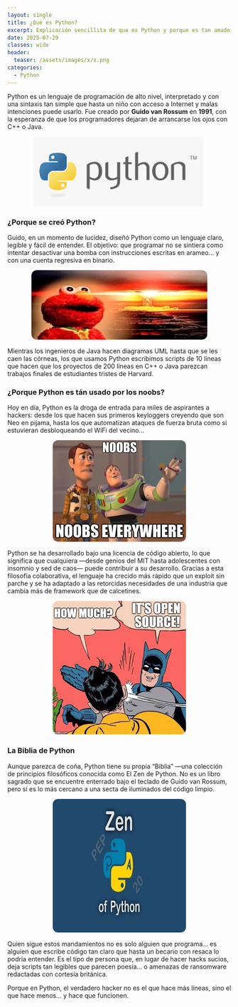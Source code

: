 ```yaml
---
layout: single
title: ¿Qué es Python?
excerpt: Explicación sencillita de que es Python y porque es tan amado por la comunidad de programadores..
date: 2025-07-29
classes: wide
header:
  teaser: /assets/images/x/x.png
categories:
  - Python
---
```



Python es un lenguaje de programación de alto nivel, interpretado y con una sintaxis tan simple que hasta un niño con acceso a Internet y malas intenciones puede usarlo. Fue creado por **Guido van Rossum** en **1991**, con la esperanza de que los programadores dejaran de arrancarse los ojos con C++ o Java.

<p align="center">
<img src="/assets/images/python/1.png" style="border-radius: 12px;">
</p>

### ¿Porque se creó Python?

Guido, en un momento de lucidez, diseñó Python como un lenguaje claro, legible y fácil de entender. El objetivo: que programar no se sintiera como intentar desactivar una bomba con instrucciones escritas en arameo... y con una cuenta regresiva en binario.

<p align="center">
<img src="/assets/images/python/2.jpg" style="border-radius: 12px;">
</p>

Mientras los ingenieros de Java hacen diagramas UML hasta que se les caen las córneas, los que usamos Python escribimos scripts de 10 líneas que hacen que los proyectos de 200 líneas en C++ o Java parezcan trabajos finales de estudiantes tristes de Harvard.

### ¿Porque Python es tán usado por los noobs?

Hoy en día, Python es la droga de entrada para miles de aspirantes a hackers: desde los que hacen sus primeros keyloggers creyendo que son Neo en pijama, hasta los que automatizan ataques de fuerza bruta como si estuvieran desbloqueando el WiFi del vecino... 

<p align="center">
<img src="/assets/images/python/3.jpg" style="border-radius: 12px;">
</p>

Python se ha desarrollado bajo una licencia de código abierto, lo que significa que cualquiera —desde genios del MIT hasta adolescentes con insomnio y sed de caos— puede contribuir a su desarrollo. Gracias a esta filosofía colaborativa, el lenguaje ha crecido más rápido que un exploit sin parche y se ha adaptado a las retorcidas necesidades de una industria que cambia más de framework que de calcetines.

<p align="center">
<img src="/assets/images/python/4.jpg" style="border-radius: 12px;">
</p>

### La Biblia de Python

Aunque parezca de coña, Python tiene su propia “Biblia” —una colección de principios filosóficos conocida como El Zen de Python. No es un libro sagrado que se encuentre enterrado bajo el teclado de Guido van Rossum, pero sí es lo más cercano a una secta de iluminados del código limpio.

<p align="center">
<img src="/assets/images/python/5.jpg" style="border-radius: 12px;">
</p>

Quien sigue estos mandamientos no es solo alguien que programa... es alguien que escribe código tan claro que hasta un becario con resaca lo podría entender. Es el tipo de persona que, en lugar de hacer hacks sucios, deja scripts tan legibles que parecen poesía... o amenazas de ransomware redactadas con cortesía británica.

Porque en Python, el verdadero hacker no es el que hace más líneas, sino el que hace menos… y hace que funcionen.


